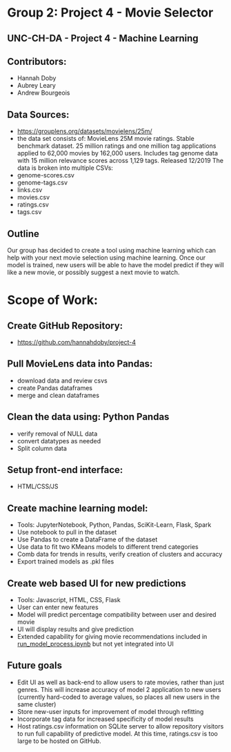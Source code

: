 # Group 2: Project 4 - Movie Selector
## UNC-CH-DA - Project 4 - Machine Learning
## Contributors:
* Hannah Doby
* Aubrey Leary
* Andrew Bourgeois

## Data Sources:
* https://grouplens.org/datasets/movielens/25m/ 
* the data set consists of: MovieLens 25M movie ratings. Stable benchmark dataset. 25 million ratings and one million tag applications applied to 62,000 movies by 162,000 users. Includes tag genome data with 15 million relevance scores across 1,129 tags. Released 12/2019
The data is broken into multiple CSVs:
* genome-scores.csv
* genome-tags.csv
* links.csv
* movies.csv
* ratings.csv
* tags.csv

## Outline
Our group has decided to create a tool using machine learning which can help with your next movie selection using machine learning. Once our model is trained, new users will be able to have the model predict if they will like a new movie, or possibly suggest a next movie to watch.

# Scope of Work:

## Create GitHub Repository:
* https://github.com/hannahdoby/project-4

## Pull MovieLens data into Pandas: 
* download data and review csvs
* create Pandas dataframes
* merge and clean dataframes

## Clean the data using: Python Pandas
* verify removal of NULL data
* convert datatypes as needed
* Split column data

## Setup front-end interface:
* HTML/CSS/JS

## Create machine learning model:
* Tools: JupyterNotebook, Python, Pandas, SciKit-Learn, Flask, Spark
* Use notebook to pull in the dataset
* Use Pandas to create a DataFrame of the dataset
* Use data to fit two KMeans models to different trend categories
* Comb data for trends in results, verify creation of clusters and accuracy
* Export trained models as .pkl files


## Create web based UI for new predictions
* Tools: Javascript, HTML, CSS, Flask
* User can enter new features
* Model will predict percentage compatibility between user and desired movie
* UI will display results and give prediction
* Extended capability for giving movie recommendations included in [run_model_process.ipynb](run_model_process.ipynb) but not yet integrated into UI


## Future goals
* Edit UI as well as back-end to allow users to rate movies, rather than just genres. This will increase accuracy of model 2 application to new users (currently hard-coded to average values, so places all new users in the same cluster)
* Store new-user inputs for improvement of model through refitting 
* Incorporate tag data for increased specificity of model results 
* Host ratings.csv information on SQLite server to allow repository visitors to run full capability of predictive model. At this time, ratings.csv is too large to be hosted on GitHub.